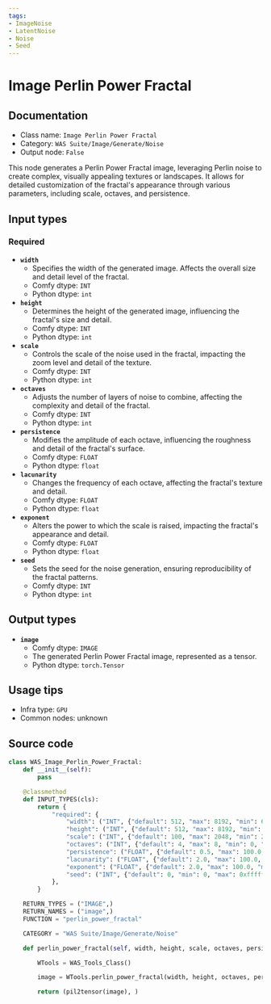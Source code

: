 ```yaml
---
tags:
- ImageNoise
- LatentNoise
- Noise
- Seed
---
```


# Image Perlin Power Fractal
## Documentation
- Class name: `Image Perlin Power Fractal`
- Category: `WAS Suite/Image/Generate/Noise`
- Output node: `False`

This node generates a Perlin Power Fractal image, leveraging Perlin noise to create complex, visually appealing textures or landscapes. It allows for detailed customization of the fractal's appearance through various parameters, including scale, octaves, and persistence.
## Input types
### Required
- **`width`**
    - Specifies the width of the generated image. Affects the overall size and detail level of the fractal.
    - Comfy dtype: `INT`
    - Python dtype: `int`
- **`height`**
    - Determines the height of the generated image, influencing the fractal's size and detail.
    - Comfy dtype: `INT`
    - Python dtype: `int`
- **`scale`**
    - Controls the scale of the noise used in the fractal, impacting the zoom level and detail of the texture.
    - Comfy dtype: `INT`
    - Python dtype: `int`
- **`octaves`**
    - Adjusts the number of layers of noise to combine, affecting the complexity and detail of the fractal.
    - Comfy dtype: `INT`
    - Python dtype: `int`
- **`persistence`**
    - Modifies the amplitude of each octave, influencing the roughness and detail of the fractal's surface.
    - Comfy dtype: `FLOAT`
    - Python dtype: `float`
- **`lacunarity`**
    - Changes the frequency of each octave, affecting the fractal's texture and detail.
    - Comfy dtype: `FLOAT`
    - Python dtype: `float`
- **`exponent`**
    - Alters the power to which the scale is raised, impacting the fractal's appearance and detail.
    - Comfy dtype: `FLOAT`
    - Python dtype: `float`
- **`seed`**
    - Sets the seed for the noise generation, ensuring reproducibility of the fractal patterns.
    - Comfy dtype: `INT`
    - Python dtype: `int`
## Output types
- **`image`**
    - Comfy dtype: `IMAGE`
    - The generated Perlin Power Fractal image, represented as a tensor.
    - Python dtype: `torch.Tensor`
## Usage tips
- Infra type: `GPU`
- Common nodes: unknown


## Source code
```python
class WAS_Image_Perlin_Power_Fractal:
    def __init__(self):
        pass

    @classmethod
    def INPUT_TYPES(cls):
        return {
            "required": {
                "width": ("INT", {"default": 512, "max": 8192, "min": 64, "step": 1}),
                "height": ("INT", {"default": 512, "max": 8192, "min": 64, "step": 1}),
                "scale": ("INT", {"default": 100, "max": 2048, "min": 2, "step": 1}),
                "octaves": ("INT", {"default": 4, "max": 8, "min": 0, "step": 1}),
                "persistence": ("FLOAT", {"default": 0.5, "max": 100.0, "min": 0.01, "step": 0.01}),
                "lacunarity": ("FLOAT", {"default": 2.0, "max": 100.0, "min": 0.01, "step": 0.01}),
                "exponent": ("FLOAT", {"default": 2.0, "max": 100.0, "min": 0.01, "step": 0.01}),
                "seed": ("INT", {"default": 0, "min": 0, "max": 0xffffffffffffffff}),
            },
        }

    RETURN_TYPES = ("IMAGE",)
    RETURN_NAMES = ("image",)
    FUNCTION = "perlin_power_fractal"

    CATEGORY = "WAS Suite/Image/Generate/Noise"

    def perlin_power_fractal(self, width, height, scale, octaves, persistence, lacunarity, exponent, seed):

        WTools = WAS_Tools_Class()

        image = WTools.perlin_power_fractal(width, height, octaves, persistence, lacunarity, exponent, scale, seed)

        return (pil2tensor(image), )

```

